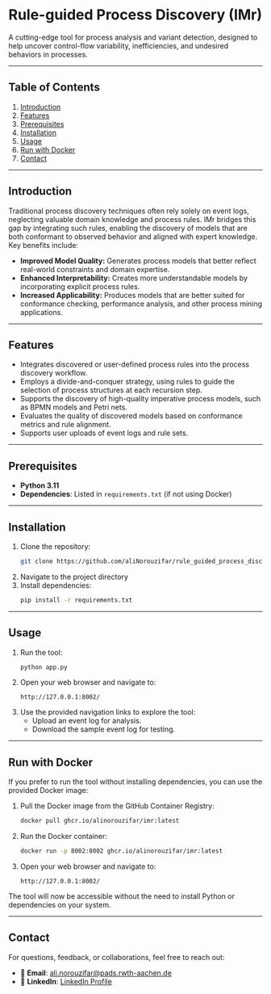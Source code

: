 
# **Rule-guided Process Discovery (IMr)**
A cutting-edge tool for process analysis and variant detection, designed to help uncover control-flow variability, inefficiencies, and undesired behaviors in processes.

---

## **Table of Contents**
1. [Introduction](#introduction)
2. [Features](#features)
3. [Prerequisites](#prerequisites)
4. [Installation](#installation)
5. [Usage](#usage)
6. [Run with Docker](#run-with-docker)
7. [Contact](#contact)

---
## **Introduction**

Traditional process discovery techniques often rely solely on event logs, neglecting valuable domain knowledge and process rules. IMr bridges this gap by integrating such rules, enabling the discovery of models that are both conformant to observed behavior and aligned with expert knowledge. Key benefits include:

*   **Improved Model Quality:** Generates process models that better reflect real-world constraints and domain expertise.
*   **Enhanced Interpretability:** Creates more understandable models by incorporating explicit process rules.
*   **Increased Applicability:** Produces models that are better suited for conformance checking, performance analysis, and other process mining applications.

---

## **Features**

*   Integrates discovered or user-defined process rules into the process discovery workflow.
*   Employs a divide-and-conquer strategy, using rules to guide the selection of process structures at each recursion step.
*   Supports the discovery of high-quality imperative process models, such as BPMN models and Petri nets.
*   Evaluates the quality of discovered models based on conformance metrics and rule alignment.
*   Supports user uploads of event logs and rule sets.

---

## **Prerequisites**
- **Python 3.11**
- **Dependencies**: Listed in `requirements.txt` (if not using Docker)

---

## **Installation**
1. Clone the repository:
   ```bash
   git clone https://github.com/aliNorouzifar/rule_guided_process_discovery
   ```
2. Navigate to the project directory
3. Install dependencies:
   ```bash
   pip install -r requirements.txt
   ```

---

## **Usage**
1. Run the tool:
   ```bash
   python app.py
   ```
2. Open your web browser and navigate to:
   ```
   http://127.0.0.1:8002/
   ```
3. Use the provided navigation links to explore the tool:
   - Upload an event log for analysis.
   - Download the sample event log for testing.

---

## **Run with Docker**
If you prefer to run the tool without installing dependencies, you can use the provided Docker image:

1. Pull the Docker image from the GitHub Container Registry:
   ```bash
   docker pull ghcr.io/alinorouzifar/imr:latest
   ```

2. Run the Docker container:
   ```bash
   docker run -p 8002:8002 ghcr.io/alinorouzifar/imr:latest
   ```

3. Open your web browser and navigate to:
   ```
   http://127.0.0.1:8002/
   ```

The tool will now be accessible without the need to install Python or dependencies on your system.

---

## **Contact**
For questions, feedback, or collaborations, feel free to reach out:

- 📧 **Email**: [ali.norouzifar@pads.rwth-aachen.de](mailto:ali.norouzifar@pads.rwth-aachen.de)
- 💼 **LinkedIn**: [LinkedIn Profile](https://www.linkedin.com/in/ali-norouzifar/)
